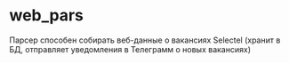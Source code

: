 # web_pars
Парсер способен собирать веб-данные о вакансиях Selectel (хранит в БД, отправляет уведомления в Телеграмм о новых вакансиях)
